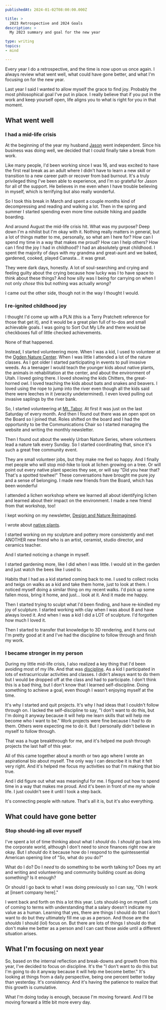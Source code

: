 ```yaml
---
publishedAt: 2024-01-02T08:00:00.000Z

title: >
  2023 Retrospective and 2024 Goals
description: >
  My 2023 summary and goal for the new year

type: writing
topics:
- mind

---
```


Every year I do a retrospective, and the time is now upon us once again. I always review what went well, what could have gone better, and what I'm focusing on for the new year.

Last year I said I wanted to allow myself the grace to find joy. Probably the most philosophical goal I've put in place. I really believe that if you put in the work and keep yourself open, life aligns you to what is right for you in that moment.

## What went well
### I had a mid-life crisis
At the beginning of the year my husband [Jason](https://www.learnwithjason.dev/) went independent. Since his business was doing well, we decided that I could finally take a break from work. 

Like many people, I'd been working since I was 16, and was excited to have the first real break as an adult where I didn't have to learn a new skill or transition to a new career path or recover from bad burnout. It's a truly privileged thing I've been able to experience, and I'm so grateful for Jason for all of the support. He believes in me even when I have trouble believing in myself, which is terrifying but also really wonderful. 

So I took this break in March and spent a couple months kind of decompressing and reading and walking a lot. Then in the spring and summer I started spending even more time outside hiking and paddle boarding. 

And around August the mid-life crisis hit. What was my purpose? Deep down I'm a nihilist but I'm okay with it. Nothing really matters in general, but a lot of things matter to me, personally, so what am I here for? How can I spend my time in a way that makes me proud? How can I help others? How can I find the joy I had in childhood? I had an absolutely great childhood. I spent the majority of days with my grandma and great-aunt and we baked, gardened, cooked, played Canasta... it was great.

They were dark days, honestly. A lot of soul-searching and crying and feeling guilty about the crying because how lucky was I to have space to think about these things? And how silly was I being for carrying on when I not only _chose_ this but nothing was actually _wrong_?

I came out the other side, though not in the way I thought I would.

### I re-ignited childhood joy

I thought I'd come up with a PLN (this is a Terry Pratchett reference for those that get it), and it would be a great plan full of to-dos and small achievable goals. I was going to Sort Out My Life and there would be checkboxes full of little checked achievements. 

None of that happened. 

Instead, I started volunteering more. When I was a kid, I used to volunteer at the [Ogden Nature Center](https://www.ogdennaturecenter.org/). When I was little I attended a lot of the nature classes. As I got older I started participating in events to pull invasive weeds. As a teenager I would teach the younger kids about native plants, the animals in rehabilitation at the center, and about the environment of Utah. I loved going there. I loved showing the kids Chitters, the great-horned owl. I loved teaching the kids about bats and snakes and beavers. I loved using the rope to jump into the river even though all the kids said there were leeches in it (veracity undetermined). I even loved pulling out invasive saplings by the river bank. 

So, I started volunteering at [Mt. Tabor](https://www.taborfriends.org/). At first it was just on the last Saturday of every month. And then I found out there was an open spot on the Board so I joined that. Roles shifted on the board and I had the opportunity to be the Communications Chair so I started managing the website and writing the monthly newsletter. 

Then I found out about the weekly Urban Nature Series, where volunteers lead a nature talk every Sunday. So I started coordinating that, since it's such a great free community event. 

They are small volunteer jobs, but they make me feel so happy. And I finally met people who will stop mid-hike to look at lichen growing on a tree. Or will point out every native plant species they see, or will say "Did you hear that? That's a spotted towhee!" These conversations have brought me pure joy and a sense of belonging. I made new friends from the Board, which has been wonderful

I attended a lichen workshop where we learned all about identifying lichen and learned about their impact on the environment. I made a new friend from that workshop, too!

I kept working on my newsletter, [Design and Nature Reimagined](https://marisamorby.com/living-battery/). 

I wrote about [native plants](https://marisamorby.com/urn-shaped-flowers/).

I started working on my sculpture and pottery more consistently and met ANOTHER new friend who is an artist, ceramist, studio director, and ceramics teacher.

And I started noticing a change in myself. 

I started gardening more, like I did when I was little. I would sit in the garden and just watch the bees like I used to.

Habits that I had as a kid started coming back to me. I used to collect rocks and twigs on walks as a kid and take them home, just to look at them. I noticed myself doing a similar thing on my recent walks. I'd pick up some fallen moss, bring it home, and just... look at it. And it made me happy. 

Then I started trying to sculpt what I'd been finding, and have re-kindled my joy of sculpture. I started working with clay when I was about 8 and have always loved it. And when I was a kid I did a LOT of sculpture. I'd forgotten how much I loved it.

Then I started to transfer that knowledge to 3D rendering, and it turns out I'm pretty good at it and I've had the discipline to follow through and finish my work.

### I became stronger in my person

During my little mid-life crisis, I also realized a key thing that I'd been avoiding most of my life. And that was [discipline](https://marisamorby.com/discipline/). As a kid I participated in lots of extracurricular activities and classes. I didn't always want to do them but I would be dropped off at the class and had to participate. I don't think this is a bad thing, but I don't know that I learned self-discipline. Doing something to achieve a goal, even though I wasn't enjoying myself at the time.

It's why I started and quit projects. It's why I had ideas that I couldn't follow through on. I lacked the self-discipline to say, "I don't want to do this, but I'm doing it anyway because it will help me learn skills that will help me become who I want to be." Work projects were fine because I _had_ to do them. Others were expecting me to do it. But I personally didn't believe in myself to follow through.

That was a huge breakthrough for me, and it's helped me push through projects the last half of this year.

All of this came together about a month or two ago where I wrote an aspirational bio about myself. The only way I can describe it is that it felt very right. And it's helped me focus my activities so that I'm making that bio true. 

And I did figure out what was meaningful for me. I figured out how to spend time in a way that makes me proud. And it's been in front of me my whole life. I just couldn't see it until I took a step back. 

It's connecting people with nature. That's all it is, but it's also everything. 

## What could have gone better
### Stop should-ing all over myself
I've spent a lot of time thinking about what I _should_ do. I _should_ go back into the corporate world, although I don't need to since finances right now are okay. But I _should_ do it because how do I respond to the quintessential American opening line of "So, what do you do?" 

What do I do? Do I _need_ to do something to be worth talking to? Does my art and writing and volunteering and community building count as doing something? Is it enough?

Or should I go back to what I was doing previously so I can say, "Oh I work at [insert company here]." 

I went back and forth on this a lot this year. Lots should-ing on myself. Lots of coming to terms with understanding that a salary doesn't indicate my value as a human. Learning that yes, there are things I should do that I don't want to do but they ultimately fill me up as a person. And those are the _shoulds_ I should (lol) focus on. But there are lots of things I should do that don't make me better as a person and I can cast those aside until a different situation arises.

## What I'm focusing on next year
So, based on the internal reflection and break-downs and growth from this year, I've decided to focus on discipline. It's the "I don't want to do this but I'm going to do it anyway because it will help me become better." It's looking at things from a daily perspective, being one percent better today than yesterday. It's consistency. And it's having the patience to realize that this growth is cumulative. 

What I'm doing today is enough, because I'm moving forward. And I'll be moving forward a little bit more every day.